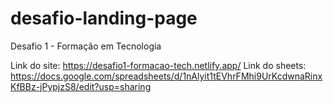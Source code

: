 # desafio-landing-page
Desafio 1 - Formação em Tecnologia

Link do site: https://desafio1-formacao-tech.netlify.app/
Link do sheets: https://docs.google.com/spreadsheets/d/1nAlyit1tEVhrFMhi9UrKcdwnaRinxKfBBz-jPypjzS8/edit?usp=sharing
